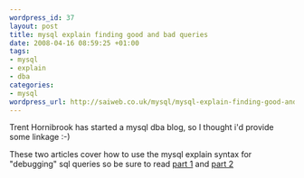 ```yaml
--- 
wordpress_id: 37
layout: post
title: mysql explain finding good and bad queries
date: 2008-04-16 08:59:25 +01:00
tags: 
- mysql
- explain
- dba
categories: 
- mysql
wordpress_url: http://saiweb.co.uk/mysql/mysql-explain-finding-good-and-bad-queries
---
```

<p>Trent Hornibrook has started a mysql dba blog, so I thought i'd provide some linkage :-)</p>
<p>These two articles cover how to use the mysql explain syntax for "debugging" sql queries so be sure to read <a href="http://mysqldbahelp.com/2008/04/13/using-explain-to-find-good-and-bad-queries/" target="_blank">part 1</a> and <a href="http://mysqldbahelp.com/2008/04/13/using-explain-to-find-good-and-bad-queries-part-2/">part 2</a></p>
